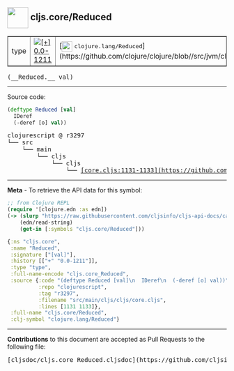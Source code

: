 ## <img width="48px" valign="middle" src="http://i.imgur.com/Hi20huC.png"> cljs.core/Reduced

 <table border="1">
<tr>

<td>type</td>
<td><a href="https://github.com/cljsinfo/cljs-api-docs/tree/0.0-1211"><img valign="middle" alt="[+] 0.0-1211" src="https://img.shields.io/badge/+-0.0--1211-lightgrey.svg"></a> </td>
<td>
[<img height="24px" valign="middle" src="http://i.imgur.com/1GjPKvB.png"> <samp>clojure.lang/Reduced</samp>](https://github.com/clojure/clojure/blob//src/jvm/clojure/lang/Reduced.java)
</td>
</tr>
</table>

 <samp>
(__Reduced.__ val)<br>
</samp>

---





Source code:

```clj
(deftype Reduced [val]
  IDeref
  (-deref [o] val))
```

 <pre>
clojurescript @ r3297
└── src
    └── main
        └── cljs
            └── cljs
                └── <ins>[core.cljs:1131-1133](https://github.com/clojure/clojurescript/blob/r3297/src/main/cljs/cljs/core.cljs#L1131-L1133)</ins>
</pre>


---

__Meta__ - To retrieve the API data for this symbol:

```clj
;; from Clojure REPL
(require '[clojure.edn :as edn])
(-> (slurp "https://raw.githubusercontent.com/cljsinfo/cljs-api-docs/catalog/cljs-api.edn")
    (edn/read-string)
    (get-in [:symbols "cljs.core/Reduced"]))
```

```clj
{:ns "cljs.core",
 :name "Reduced",
 :signature ["[val]"],
 :history [["+" "0.0-1211"]],
 :type "type",
 :full-name-encode "cljs.core_Reduced",
 :source {:code "(deftype Reduced [val]\n  IDeref\n  (-deref [o] val))",
          :repo "clojurescript",
          :tag "r3297",
          :filename "src/main/cljs/cljs/core.cljs",
          :lines [1131 1133]},
 :full-name "cljs.core/Reduced",
 :clj-symbol "clojure.lang/Reduced"}

```

---

__Contributions__ to this document are accepted as Pull Requests to the following file:

 <pre>
[cljsdoc/cljs.core_Reduced.cljsdoc](https://github.com/cljsinfo/cljs-api-docs/blob/master/cljsdoc/cljs.core_Reduced.cljsdoc)
</pre>

